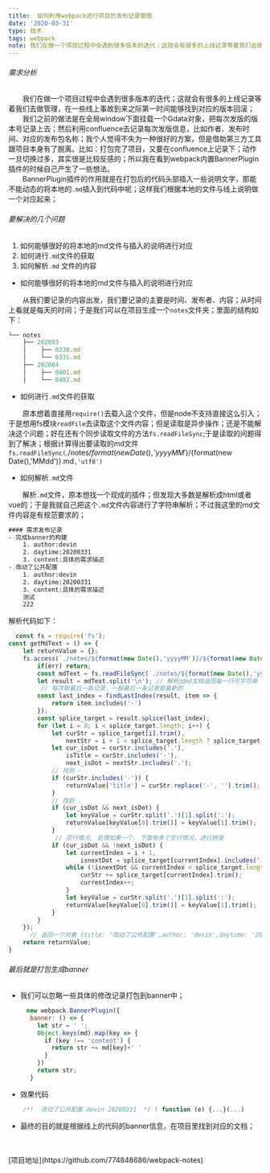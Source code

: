 ```yaml
---
title:  如何利用webpack进行项目的发布记录管理
date: '2020-03-31'
type: 技术
tags: webpack
note: 我们在做一个项目过程中会遇到很多版本的迭代；这就会有很多的上线记录等着我们去做管理，在一些线上事故到来之际第一时间能够找到对应的版本回滚；
---
```

###### 需求分析
&emsp;&emsp;我们在做一个项目过程中会遇到很多版本的迭代；这就会有很多的上线记录等着我们去做管理，在一些线上事故到来之际第一时间能够找到对应的版本回滚；<br/>
&emsp;&emsp;我们之前的做法是在全局window下面挂载一个Gdata对象，把每次发版的版本号记录上去；然后利用confluence去记录每次发版信息，比如作者、发布时间、对应的发布包名称；我个人觉得不失为一种很好的方案，但是借助第三方工具跟项目本身有了脱离。比如：打包完了项目，又要在confluence上记录下；动作一旦切换过多，其实很是比较反感的；所以我在看到webpack内置BannerPlugin插件的时候自己产生了一些想法。<br/>
&emsp;&emsp;BannerPlugin插件的作用就是在打包后的代码头部插入一些说明文字，那能不能动态的将本地的`.md`插入到代码中呢；这样我们根据本地的文件与线上说明做一个对应起来；
###### 要解决的几个问题
1. 如何能够很好的将本地的md文件与插入的说明进行对应
2. 如何进行`.md`文件的获取
3. 如何解析`.md` 文件的内容

- 如何能够很好的将本地的md文件与插入的说明进行对应

&emsp;&emsp;从我们要记录的内容出发，我们要记录的主要是时间、发布者、内容；从时间上看就是每天的时间；于是我们可以在项目生成一个`notes`文件夹；里面的结构如下：
```js
└── notes
    ├── 202003
    │    ├── 0330.md
    │    └── 0331.md
    ├── 202004
    │    ├── 0401.md
    │    └── 0402.md
```
- 如何进行`.md`文件的获取

&emsp;&emsp;原本想着直接用`require()`去载入这个文件，但是node不支持直接这么引入；于是想用fs模块`readFile`去读取这个文件内容；但是读取是异步操作；还是不能解决这个问题；好在还有个同步读取文件的方法`fs.readFileSync`;于是读取的问题得到了解决；根据计算得出要读取的md文件`fs.readFileSync(`./notes/${format(new Date(),'yyyyMM')}/${format(new Date(),'MMdd')}.md`,'utf8')`

- 如何解析`.md`文件

&emsp;&emsp;解析`.md`文件，原本想找一个现成的插件；但发现大多数是解析成html或者vue的；于是我就自己把这个`.md`文件内容进行了字符串解析；不过我这里的md文件内容是有规范要求的；
```html
#### 需求发布记录
- 完成banner的构建
    1. author:devin
    2. daytime:20200331
    3. content:具体的需求描述
- 改动了公共配置
    1. author:devin
    2. daytime:20200331
    3. content:具体的需求描述
    测试
    222
```
解析代码如下：
```js
  const fs = require('fs');
const getMdText = () => {
    let returnValue = {};
    fs.access(`./notes/${format(new Date(),'yyyyMM')}/${format(new Date(),'MMdd')}.md`, (err) => {
        if(err) return;
        const mdText = fs.readFileSync(`./notes/${format(new Date(),'yyyyMM')}/${format(new Date(),'MMdd')}.md`, 'utf8')
        let result = mdText.split('\n'); // 解析出md文档返回每一行可字符串
         // 每次取最后一条记录，一般最后一条记录是最新的
        const last_index = findLastIndex(result, item => {
            return item.includes('-')
        });
        const splice_target = result.splice(last_index);
        for (let i = 0; i < splice_target.length; i++) {
            let curStr = splice_target[i].trim(),
                nextStr = i + 1 < splice_target.length ? splice_target[i + 1].trim() : '.';
            let cur_isDot = curStr.includes('.'),
                isTitle = curStr.includes('-'),
                next_isDot = nextStr.includes('.');
            // 找到 -
            if (curStr.includes('-')) {
                returnValue['title'] = curStr.replace('-', '').trim();
            }
            // 找到 .
            if (cur_isDot && next_isDot) {
                let keyValue = curStr.split('.')[1].split(':');
                returnValue[keyValue[0].trim()] = keyValue[1].trim();
            }
             // 空行情况, 处理如果一个. 下面有多个空行情况，进行拼接
            if (cur_isDot && !next_isDot) {
                let currentIndex = i + 1,
                    isnextDot = splice_target[currentIndex].includes('.');
                while (!isnextDot && currentIndex < splice_target.length) {
                    curStr += splice_target[currentIndex].trim();
                    currentIndex++;
                }
                let keyValue = curStr.split('.')[1].split(':');
                returnValue[keyValue[0].trim()] = keyValue[1].trim();
            }
        }
    });
      // 返回一个对象 {title: '改动了公共配置',author: 'devin',daytime: '20200331',content: '具体的需求描述测试222'}
    return returnValue;
}
```
###### 最后就是打包生成banner
- 我们可以忽略一些具体的修改记录打包到banner中；
```js
     new webpack.BannerPlugin({
      banner: () => {
        let str = ' ';
        Object.keys(md).map(key => {
          if (key !== 'content') {
            return str += md[key]+' '
          }
        })
        return str;
      }
```
- 效果代码
```js
    /*!  改动了公共配置 devin 20200331  */ ! function (e) {...}(...)
```
- 最终的目的就是根据线上的代码的banner信息，在项目里找到对应的文档；
<br/>
<br/>
[项目地址](https://github.com/774848686/webpack-notes)



